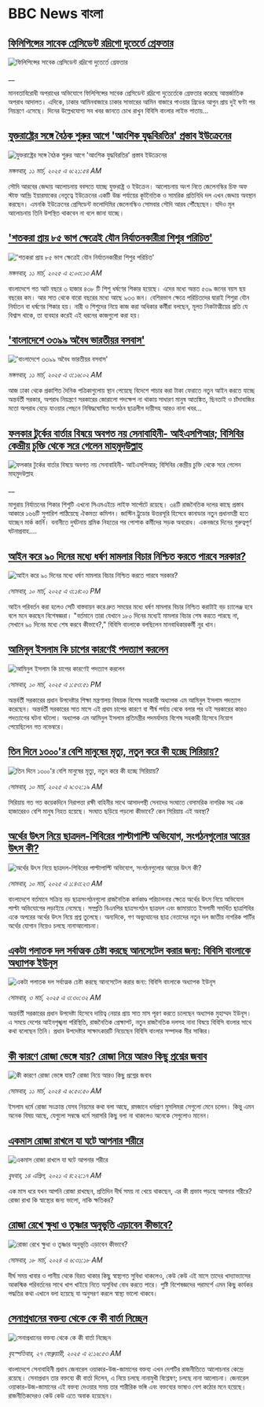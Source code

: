 # BBC News বাংলা## [ফিলিপিন্সের সাবেক প্রেসিডেন্ট রদ্রিগো দুতের্তে গ্রেফতার ](https://www.bbc.co.uk/bengali/live/ckgndyz7md2t?at_campaign=githubrss)![ফিলিপিন্সের সাবেক প্রেসিডেন্ট রদ্রিগো দুতের্তে গ্রেফতার ](https://ichef.bbci.co.uk/ace/standard/240/cpsprodpb/9c6f/live/009b3f60-fe39-11ef-8c3d-b7dcc7510cb1.jpg)__মানবতাবিরোধী অপরাধের অভিযোগে ফিলিপিন্সের সাবেক প্রেসিডেন্ট রদ্রিগো দুতের্তেকে গ্রেফতার করেছে আন্তর্জাতিক অপরাধ আদালত। এদিকে, ঢাকার আমিনবাজারে ঢাকার সাভারের আমিন বাজারে পাওয়ার গ্রিডের আগুন প্রায় দুই ঘণ্টা পর নিয়ন্ত্রণে এসেছে। দিনের উল্লেখযোগ্য সব খবর জানতে চোখ রাখুন বিবিসি বাংলার লাইভ পাতায়...## [যুক্তরাষ্ট্রের সঙ্গে বৈঠক শুরুর আগে 'আংশিক যুদ্ধবিরতির' প্রস্তাব ইউক্রেনের](https://www.bbc.com/bengali/articles/cvgwr7jj7gpo?at_campaign=githubrss)![যুক্তরাষ্ট্রের সঙ্গে বৈঠক শুরুর আগে 'আংশিক যুদ্ধবিরতির' প্রস্তাব ইউক্রেনের](https://ichef.bbci.co.uk/ace/standard/240/cpsprodpb/acfa/live/b93007c0-fe31-11ef-a8b1-950887ddc6e5.jpg)_মঙ্গলবার, ১১ মার্চ, ২০২৫ এ ৬:২১:৫৪ AM_সৌদি আরবের জেদ্দায় আলোচনায় ববসতে যাচ্ছে যুক্তরাষ্ট্র ও ইউক্রেন। আলোচনায় অংশ নিতে জেলেনস্কির চিফ অফ স্টাফ আন্দ্রি ইয়ারমাকের নেতৃত্বে ইউক্রেনের একটি উচ্চ পর্যায়ের কূটনৈতিক ও সামরিক প্রতিনিধি দল এখন জেদ্দায় অবস্থান করছেন। এমনকি ইউক্রেনের প্রেসিডেন্ট ভলোদিমির জেলেনস্কিও সোমবার সৌদি আরব পৌঁছেছেন। যদিও মূল আলোচনায় তিনি উপস্থিত থাকবেন না বলে জানা যাচ্ছে।## ['শতকরা প্রায় ৮৫ ভাগ ক্ষেত্রেই যৌন নির্যাতনকারীরা শিশুর পরিচিত'](https://www.bbc.com/bengali/articles/cn8rvkjl8ymo?at_campaign=githubrss)!['শতকরা প্রায় ৮৫ ভাগ ক্ষেত্রেই যৌন নির্যাতনকারীরা শিশুর পরিচিত'](https://ichef.bbci.co.uk/ace/standard/240/cpsprodpb/f23e/live/95f9ec30-fda5-11ef-9dc2-07adf4375293.jpg)_মঙ্গলবার, ১১ মার্চ, ২০২৫ এ ২:০৩:১৩ AM_বাংলাদেশে গত আট বছরে ৩ হাজার ৪৩৮ টি শিশু ধর্ষণের শিকার হয়েছে। এদের মধ্যে অন্তত ৫৩৯ জনের বয়স ছয় বছরের কম। আর সাত থেকে বারো বছরের মধ্যে আছে ৯৩৩ জন। বেশিরভাগ ক্ষেত্রে পরিচিতদের দ্বারাই শিশুরা যৌন নির্যাতন বা ধর্ষণের শিকার হয়। নারী ও শিশুদের নিয়ে কাজ করা অধিকার কর্মীরা বলছেন, মূলত নিকটাত্মীয়ের প্রতি যে বিশ্বাস থাকে, তা ব্যবহার করেই এই ধরনের কাজগুলো করা হয়।## ['বাংলাদেশে ৩৩৯৯ অবৈধ ভারতীয়র বসবাস'](https://www.bbc.com/bengali/articles/c0kgd85mkypo?at_campaign=githubrss)!['বাংলাদেশে ৩৩৯৯ অবৈধ ভারতীয়র বসবাস'](https://ichef.bbci.co.uk/ace/standard/240/cpsprodpb/90e3/live/6f7080e0-fe1f-11ef-a8b1-950887ddc6e5.jpg)_মঙ্গলবার, ১১ মার্চ, ২০২৫ এ ৩:১৬:০২ AM_আজ ঢাকা থেকে প্রকাশিত দৈনিক পত্রিকাগুলোয় স্থান পেয়েছে বিদেশে পাচার করা টাকা ফেরাতে নতুন আইন করতে যাচ্ছে অন্তর্বর্তী সরকার, অপরাধ নিয়ন্ত্রণে সরকারের জোরালো পদক্ষেপ না থাকায় সাধারণ মানুষ আতঙ্কিত, ছিনতাই ও চাঁদাবাজির মতো অপরাধ বেড়ে যাওয়ার পেছনে নিষিদ্ধঘোষিত সংগঠন ছাত্রলীগ দায়ীসহ আরও নানা খবর…## [ফলকার টুর্কের বার্তার বিষয়ে অবগত নয় সেনাবাহিনী- আইএসপিআর; বিসিবির কেন্দ্রীয় চুক্তি থেকে সরে গেলেন মাহমুদউল্লাহ](https://www.bbc.co.uk/bengali/live/c1d406wn6p2t?at_campaign=githubrss)![ফলকার টুর্কের বার্তার বিষয়ে অবগত নয় সেনাবাহিনী- আইএসপিআর; বিসিবির কেন্দ্রীয় চুক্তি থেকে সরে গেলেন মাহমুদউল্লাহ](https://ichef.bbci.co.uk/ace/standard/240/cpsprodpb/18b2/live/c0471170-fd87-11ef-9e61-71ee71f26eb1.jpg)__মাগুরায় নির্যাতনের শিকার শিশুটি এখনো সিএমএইচে লাইফ সার্পোটে রয়েছে। ৩৪টি রাজনৈতিক দলের কাছে প্রস্তাব আকারে ১৬৬টি সুপারিশ পাঠিয়েছে ঐকমত্য কমিশন। জাস্টিন ট্রুডোর উত্তরসূরি হিসেবে কানাডার নতুন প্রধানমন্ত্রী হতে যাচ্ছেন মার্ক কার্নি। বনানীতে দুর্ঘটনায় শ্রমিক নিহতের পর পোশাক কর্মীদের সড়ক অবরোধ। একনজরে দিনের গুরুত্বপূর্ণ ঘটনাপ্রবাহ....## [আইন করে ৯০ দিনের মধ্যে ধর্ষণ মামলার বিচার নিশ্চিত করতে পারবে সরকার?](https://www.bbc.com/bengali/articles/c17qpy22jpno?at_campaign=githubrss)![আইন করে ৯০ দিনের মধ্যে ধর্ষণ মামলার বিচার নিশ্চিত করতে পারবে সরকার?](https://ichef.bbci.co.uk/ace/standard/240/cpsprodpb/f63f/live/0c9fad30-fdaf-11ef-9dc2-07adf4375293.jpg)_সোমবার, ১০ মার্চ, ২০২৫ এ ৩:১৪:০১ PM_আইন পরিবর্তন করা হলেও সেটি বাস্তবায়ন করে দ্রুত সময়ের মধ্যে ধর্ষণ মামলার বিচার নিশ্চিত করাটাই বড় চ্যালেঞ্জ হবে বলে মনে করছেন বিশেষজ্ঞরা।
"বর্তমানে তারা যেখানে ১৮০ দিনের মধ্যেই মামলার বিচার শেষ করতে পারছে না, সেখানে ৯০ দিনের মধ্যে শেষ করবে কীভাবে?," বিবিসি বাংলাকে বলছিলেন মানবাধিকারকর্মী নূর খান।## [আমিনুল ইসলাম কি চাপের কারণেই পদত্যাগ করলেন](https://www.bbc.com/bengali/articles/cjevkgdw377o?at_campaign=githubrss)![আমিনুল ইসলাম কি চাপের কারণেই পদত্যাগ করলেন](https://ichef.bbci.co.uk/ace/standard/240/cpsprodpb/1253/live/e78fa770-fda4-11ef-9dc2-07adf4375293.jpg)_সোমবার, ১০ মার্চ, ২০২৫ এ ১:৫৩:৫১ PM_অন্তর্বর্তী সরকারের প্রধান উপদেষ্টার শিক্ষা মন্ত্রণালয় বিষয়ক বিশেষ সহকারী অধ্যাপক এম আমিনুল ইসলাম পদত্যাগ করেছেন। অন্তর্বর্তী সরকারের সাত মাসে এই প্রথম চাপের কারণে বা শীর্ষ পর্যায় থেকে বলার পর ওই সরকারের কারও পদত্যাগের ঘটনা ঘটলো। অধ্যাপক এম আমিনুল ইসলাম প্রতিমন্ত্রীর পদমর্যাদায় বিশেষ সহকারী হিসেবে নিয়োগ পেয়েছিলেন গত নভেম্বরে।## [তিন দিনে ১৩০০'র বেশি মানুষের মৃত্যু, নতুন করে কী হচ্ছে সিরিয়ায়?](https://www.bbc.com/bengali/articles/cwyn1k00ezxo?at_campaign=githubrss)![তিন দিনে ১৩০০'র বেশি মানুষের মৃত্যু, নতুন করে কী হচ্ছে সিরিয়ায়?](https://ichef.bbci.co.uk/ace/standard/240/cpsprodpb/0d63/live/ddeef8a0-fd7d-11ef-9e61-71ee71f26eb1.jpg)_সোমবার, ১০ মার্চ, ২০২৫ এ ৯:৩২:১৯ AM_সিরিয়ায় গত গত কয়েকদিনে নিরাপত্তা রক্ষী বাহিনীর সাথে আসাদপন্থী সেনাদের সংঘাতে বেসামরিক নাগরিক সহ এক হাজারেরও বেশি মানুষ নিহত হয়েছে। সংঘাত ছড়িয়ে পড়লো কীভাবে? কেন সিরিয়ায় এই অবস্থা?## [অর্থের উৎস নিয়ে ছাত্রদল-শিবিরের পাল্টাপাল্টি অভিযোগ, সংগঠনগুলোর আয়ের উৎস কী?](https://www.bbc.com/bengali/articles/cy4l0l78kxko?at_campaign=githubrss)![অর্থের উৎস নিয়ে ছাত্রদল-শিবিরের পাল্টাপাল্টি অভিযোগ, সংগঠনগুলোর আয়ের উৎস কী?](https://ichef.bbci.co.uk/ace/standard/240/cpsprodpb/3cef/live/7cd2f1f0-fcee-11ef-9e61-71ee71f26eb1.jpg)_সোমবার, ১০ মার্চ, ২০২৫ এ ১:৪৩:২৩ AM_বাংলাদেশে বর্তমানে সক্রিয় বড় ছাত্রসংগঠনগুলো রাজনৈতিক কর্মকাণ্ড পরিচালনার ক্ষেত্রে অর্থের উৎস নিয়ে অভিযোগ পাল্টা অভিযোগের লড়াইয়ে নেমেছে। সম্প্রতি  বিএনপির ছাত্রসংগঠন ছাত্রদল এবং জামায়াতে ইসলামী সমর্থিত ছাত্রশিবির একে অপরের অর্থের উৎস নিয়ে প্রশ্ন তুলেছে। অন্যদিকে, গণ অভ্যুত্থানের ছাত্র নেতাদের নতুন দল জাতীয় নাগরিক পার্টির অর্থের যোগান নিয়েও চলছে নানাআলোচনা।## [একটা পলাতক দল সর্বাত্মক চেষ্টা করছে আনসেটেল করার জন্য:  বিবিসি বাংলাকে অধ্যাপক ইউনূস ](https://www.bbc.com/bengali/articles/cn4yy9gr8dlo?at_campaign=githubrss)![একটা পলাতক দল সর্বাত্মক চেষ্টা করছে আনসেটেল করার জন্য:  বিবিসি বাংলাকে অধ্যাপক ইউনূস ](https://ichef.bbci.co.uk/ace/standard/240/cpsprodpb/62c1/live/00c95a20-f5bb-11ef-896e-d7e7fb1719a4.jpg)_সোমবার, ৩ মার্চ, ২০২৫ এ ৩:৩০:৩২ AM_অন্তর্বর্তী সরকারের প্রধান উপদেষ্টা হিসেবে দায়িত্ব নেয়ার প্রায় সাত মাস পূরণ করতে চলেছেন অধ্যাপক মুহাম্মদ ইউনূস। এ সময়ে দেশের আইনশৃঙ্খলা পরিস্থিতি, রাজনৈতিক প্রেক্ষাপট, নতুন রাজনৈতিক দলসহ নানা বিষয়ে বিবিসি বাংলার সাথে কথা বলেছেন তিনি। প্রধান উপদেষ্টার সাক্ষাৎকারটি নিয়েছেন বিবিসি বাংলার সম্পাদক মীর সাব্বির।## [কী কারণে রোজা ভেঙ্গে যায়? রোজা নিয়ে আরও কিছু প্রশ্নের জবাব](https://www.bbc.com/bengali/articles/czrzdj2y03lo?at_campaign=githubrss)![কী কারণে রোজা ভেঙ্গে যায়? রোজা নিয়ে আরও কিছু প্রশ্নের জবাব](https://ichef.bbci.co.uk/ace/standard/240/cpsprodpb/c195/live/fc7a2c10-dc7a-11ee-8f28-259790e80bba.jpg)_সোমবার, ১১ মার্চ, ২০২৪ এ ৬:৫০:৫০ AM_ইসলাম ধর্মে রোজা সংক্রান্ত যেসব নিয়মের কথা বলা আছে, রমজানে ধর্মপ্রাণ মুসলিমরা সেগুলো মেনে চলেন। কিন্তু এমন অনেক বিষয় আছে, যেগুলো সম্বন্ধে ধর্মে সরাসরি কিছু বলা না থাকলেও অনেকে সেগুলোও মানেন।## [একমাস রোজা রাখলে যা ঘটে আপনার শরীরে](https://www.bbc.com/bengali/news-44111398?at_campaign=githubrss)![একমাস রোজা রাখলে যা ঘটে আপনার শরীরে](https://ichef.bbci.co.uk/ace/standard/240/cpsprodpb/CA0A/production/_106822715_gettyimages-541284296.jpg)_বুধবার, ১৪ এপ্রিল, ২০২১ এ ৪:২২:১৭ AM_এক মাস ধরে যখন আপনি রোজা রাখছেন, প্রতিদিন দীর্ঘ সময় না খেয়ে থাকছেন, এর কী প্রভাব পড়ছে আপনার শরীরে? রোজা রাখা কি স্বাস্থ্যের জন্য ভালো, নাকি ক্ষতিকর?## [রোজা রেখে ক্ষুধা ও তৃষ্ণার অনুভূতি এড়াবেন কীভাবে? ](https://www.bbc.com/bengali/articles/cz4z9z0v375o?at_campaign=githubrss)![রোজা রেখে ক্ষুধা ও তৃষ্ণার অনুভূতি এড়াবেন কীভাবে? ](https://ichef.bbci.co.uk/ace/standard/240/cpsprodpb/b11a/live/74c16160-e050-11ee-9410-0f893255c2a0.jpg)_সোমবার, ১৮ মার্চ, ২০২৪ এ ৬:৩১:১৮ AM_দীর্ঘ সময় খাবার ও পানীয় থেকে বিরত থাকার কিছু স্বাস্থ্যগত সুবিধা থাকলেও, কেউ কেউ এই মাসে তাদের খাদ্যাভ্যাসের আকস্মিক পরিবর্তনের সাথে খাপ খাইয়ে নিতে অসুবিধা বোধ করতে পারে। পুষ্টি বিশেষজ্ঞদের পরামর্শে এমন কিছু কার্যকর পদ্ধতির কথা এখানে বলা হয়েছে যা অনুসরণ করলে স্বাস্থ্য ভালো থাকবে।## [সেনাপ্রধানের বক্তব্য থেকে কে কী বার্তা নিচ্ছেন](https://www.bbc.com/bengali/articles/cx2rmvxz2d8o?at_campaign=githubrss)![সেনাপ্রধানের বক্তব্য থেকে কে কী বার্তা নিচ্ছেন](https://ichef.bbci.co.uk/ace/standard/240/cpsprodpb/86f9/live/ca3a6c50-f467-11ef-aeb3-bb556fdec0fe.png)_বৃহস্পতিবার, ২৭ ফেব্রুয়ারী, ২০২৫ এ ২:১৬:৫৩ AM_বাংলাদেশে সেনাবাহিনী প্রধান জেনারেল ওয়াকার-উজ-জামানের বক্তব্য এখন দেশটির রাজনীতিতে আলোচনার কেন্দ্রে রয়েছে। সেনাপ্রধান তার বক্তব্যে কী বার্তা দিলেন, এ নিয়ে চলছে নানামুখী বিশ্লেষণ; চলছে নানা আলোচনা। জেনারেল ওয়াকার-উজ-জামানের এই বক্তব্য দেওয়ার সময় তার শারীরিক ভঙ্গি এবং বক্তব্যের ভাষাও বেশ কঠোর মনে হয়েছে। রাজনীতিকদেরও কেউ কেউ এতে  অবাক হয়েছেন।